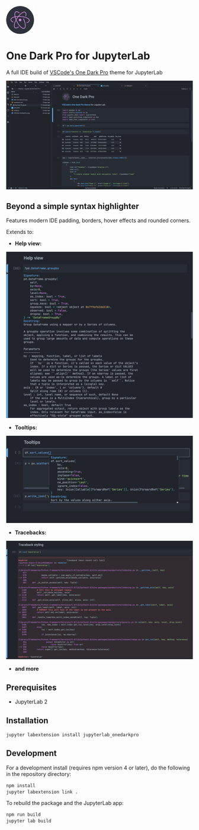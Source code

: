 <span>
    <img src='assets/img/icon-one-dark-pro.png' width='75px'>
    <h1>One Dark Pro for JupyterLab</h1>
</span>

A full IDE build of [VSCode's One Dark Pro](https://marketplace.visualstudio.com/items?itemName=zhuangtongfa.Material-theme) theme for JupyterLab

![one-dark-pro-preview](assets/img/jlab-one-dark-pro.png)

## Beyond a simple syntax highlighter

Features modern IDE padding, borders, hover effects and rounded corners.

Extends to:

- **Help view:**

<img src='assets/img/help-view.png' width='650px'>

- **Tooltips:**

<img src='assets/img/tooltips.png' width='650px'>

- **Tracebacks:**

<img src='assets/img/traceback.png' width='750px'>

- **and more**

## Prerequisites

* JupyterLab 2

## Installation

```bash
jupyter labextension install jupyterlab_onedarkpro
```

## Development

For a development install (requires npm version 4 or later), do the following in the repository directory:

```bash
npm install
jupyter labextension link .
```

To rebuild the package and the JupyterLab app:

```bash
npm run build
jupyter lab build
```
